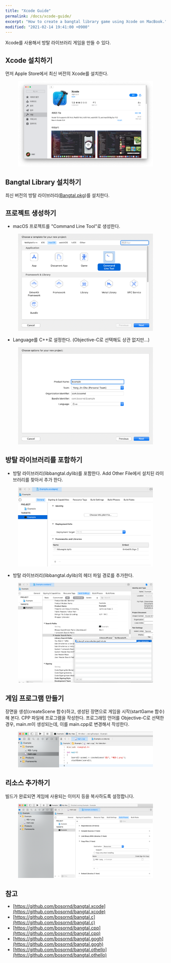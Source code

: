 ```yaml
---
title: "Xcode Guide"
permalink: /docs/xcode-guide/
excerpt: "How to create a bangtal library game using Xcode on MacBook."
modified: "2021-02-14 19:41:00 +0900"
---
```

Xcode를 사용해서 방탈 라이브러리 게임을 만들 수 있다.

## Xcode 설치하기
먼저 Apple Store에서 최신 버전의 Xcode를 설치한다.

<figure>
  <a href="/images/xcode_install.png">
  <img src="/images/xcode_install.png" alt="Apple Store에서 Xcode 설치하기"></a>
</figure>

## Bangtal Library 설치하기
최신 버전의 방탈 라이브러리([Bangtal.pkg](https://github.com/bosornd/bangtal/releases))를 설치한다.

## 프로젝트 생성하기
- macOS 프로젝트를 "Command Line Tool"로 생성한다.
<figure>
  <a href="/images/xcode_create_project1.png">
  <img src="/images/xcode_create_project1.png" alt="프로젝트 생성하기"></a>
</figure>

- Language를 C++로 설정한다. (Objective-C로 선택해도 상관 없지만...)
<figure>
  <a href="/images/xcode_create_project2.png">
  <img src="/images/xcode_create_project2.png" alt="프로그래밍 언어 C++ 선택하기"></a>
</figure>

## 방탈 라이브러리를 포함하기
- 방탈 라이브러리(libbangtal.dylib)를 포함한다. Add Other File에서 설치된 라이브러리를 찾아서 추가 한다.
<figure>
  <a href="/images/xcode_add_library.png">
  <img src="/images/xcode_add_library.png" alt="방탈 라이브러리 포함하기"></a>
</figure>

- 방탈 라이브러리(libbangtal.dylib)의 헤더 파일 경로를 추가한다.
<figure>
  <a href="/images/xcode_add_header_path.png">
  <img src="/images/xcode_add_header_path.png" alt="방탈 라이브러리 헤더 포함하기"></a>
</figure>

## 게임 프로그램 만들기
장면을 생성(createScene 함수)하고, 생성된 장면으로 게임을 시작(startGame 함수)해 본다.
CPP 파일에 프로그램을 작성한다.
프로그래밍 언어를 Objective-C로 선택한 경우, main.m이 생성되는데, 이를 main.cpp로 변경해서 작성한다.

<figure>
  <a href="/images/xcode_program.png">
  <img src="/images/xcode_program.png" alt="게임 프로그램 만들기"></a>
</figure>

## 리소스 추가하기
빌드가 완료되면 게임에 사용되는 이미지 등을 복사하도록 설정합니다.

<figure>
  <a href="/images/xcode_resources.png">
  <img src="/images/xcode_resources.png" alt="리소스 추가하기"></a>
</figure>

## 참고
- [https://github.com/bosornd/bangtal.xcode](https://github.com/bosornd/bangtal.xcode)
- [https://github.com/bosornd/bangtal.c](https://github.com/bosornd/bangtal.c)
- [https://github.com/bosornd/bangtal.cpp](https://github.com/bosornd/bangtal.cpp)
- [https://github.com/bosornd/bangtal.gogh](https://github.com/bosornd/bangtal.gogh)
- [https://github.com/bosornd/bangtal.othello](https://github.com/bosornd/bangtal.othello)
